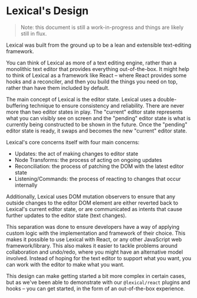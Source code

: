 # Lexical's Design

> Note: this document is still a work-in-progress and things are likely still in flux.

Lexical was built from the ground up to be a lean and extensible text-editing framework.

You can think of Lexical as more of a text editing engine, rather than a monolithic text
editor that provides everything out-of-the-box. It might help to think of Lexical as
a framework like React – where React provides some hooks and a reconciler, and then you
build the things you need on top, rather than have them included by default.

The main concept of Lexical is the editor state. Lexical uses a double-buffering technique
to ensure consistency and reliability. There are never more than two editor states in play.
The "current" editor state represents what you can visibly see on screen and the "pending"
editor state is what is currently being constructed to be shown in the future. Once the
"pending" editor state is ready, it swaps and becomes the new "current" editor state.

Lexical's core concerns itself with four main concerns:

- Updates: the act of making changes to editor state
- Node Transforms: the process of acting on ongoing updates
- Reconciliation: the process of patching the DOM with the latest editor state
- Listening/Commands: the process of reacting to changes that occur internally

Additionally, Lexical uses DOM mutation observers to ensure that any outside changes to
the editor DOM element are either reverted back to Lexical's current editor state, or are
communicated as intents that cause further updates to the editor state (text changes).

This separation was done to ensure developers have a way of applying custom logic with the
implementation and framework of their choice. This makes it possible to use Lexical with
React, or any other JavaScript web framework/library. This also makes it easier to tackle
problems around collaboration and undo/redo, where you might have an alternative model involved.
Instead of hoping for the text editor to support what you want, you can work with the editor
to make what you want.

This design can make getting started a bit more complex in certain cases, but as we've been
able to demonstrate with our `@lexical/react` plugins and hooks – you can get started, in the
form of an out-of-the-box experience.
